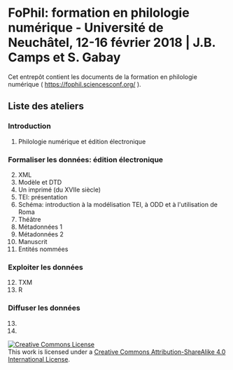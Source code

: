 # FoPhil: formation en philologie numérique - Université de Neuchâtel, 12-16 février 2018 | J.B. Camps et S. Gabay

Cet entrepôt contient les documents de la formation en philologie numérique ( https://fophil.sciencesconf.org/ ).

## Liste des ateliers

### Introduction

1. Philologie numérique et édition électronique

### Formaliser les données: édition électronique

2. XML
3. Modèle et DTD
4. Un imprimé (du XVIIe siècle)
5. TEI: présentation
6. Schéma: introduction à la modélisation TEI, à ODD et à l'utilisation de Roma
7. Théâtre
8. Métadonnées 1
9. Métadonnées 2
10. Manuscrit
11. Entités nommées

### Exploiter les données

12. TXM
14. R

### Diffuser les données

13. 
15. 

<a rel="license" href="http://creativecommons.org/licenses/by-sa/4.0/"><img alt="Creative Commons License" style="border-width:0" src="https://i.creativecommons.org/l/by-sa/4.0/88x31.png" /></a><br />This work is licensed under a <a rel="license" href="http://creativecommons.org/licenses/by-sa/4.0/">Creative Commons Attribution-ShareAlike 4.0 International License</a>.


